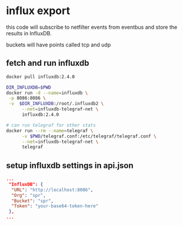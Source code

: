 # influx export

this code will subscribe to netfilter events from eventbus and store the results in InfluxDB.

buckets will have points called tcp and udp

## fetch and run influxdb

```sh
docker pull influxdb:2.4.0

DIR_INFLUXDB=$PWD
docker run -d --name=influxdb \
 -p 8086:8086 \
 -v  $DIR_INFLUXDB:/root/.influxdb2 \
      --net=influxdb-telegraf-net \
      influxdb:2.4.0

# can run telegraf for other stats
docker run --rm --name=telegraf \
      -v $PWD/telegraf.conf:/etc/telegraf/telegraf.conf \
      --net=influxdb-telegraf-net \
      telegraf
```

## setup influxdb settings in api.json

```json
...
 "InfluxDB": {
  "URL": "http://localhost:8086",
  "Org": "spr",     
  "Bucket": "spr", 
  "Token": "your-base64-token-here"
 }, 
...
```
